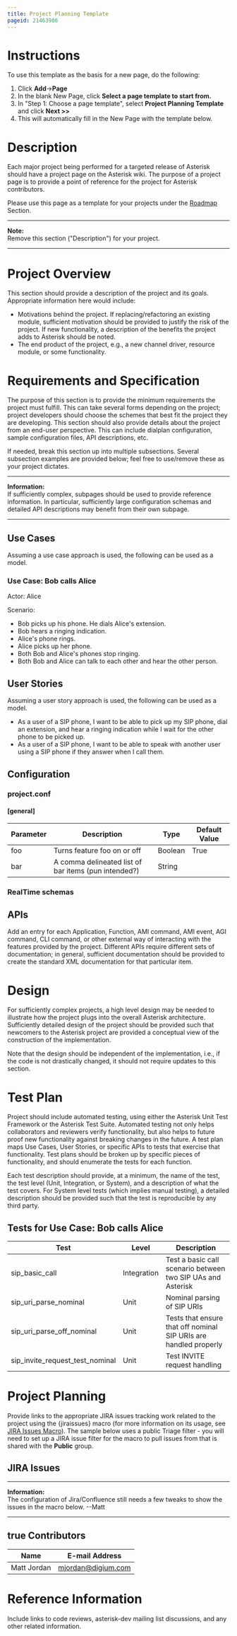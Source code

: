 ```yaml
---
title: Project Planning Template
pageid: 21463986
---
```


Instructions
============


To use this template as the basis for a new page, do the following:


1. Click **Add**->**Page**
2. In the blank New Page, click **Select a page template to start from.**
3. In "Step 1: Choose a page template", select **Project Planning Template** and click **Next >>**
4. This will automatically fill in the New Page with the template below.


Description
===========


Each major project being performed for a targeted release of Asterisk should have a project page on the Asterisk wiki. The purpose of a project page is to provide a point of reference for the project for Asterisk contributors.


Please use this page as a template for your projects under the [Roadmap](/Development/Roadmap./Development/Roadmap/Asterisk-12-Projects/New-SIP-channel-driver/New-SIP-Channel-Driver-Architecture/res_sip-design/Roadmap) Section.




---

**Note:**  
Remove this section ("Description") for your project.

  



---


Project Overview
================


This section should provide a description of the project and its goals. Appropriate information here would include:


* Motivations behind the project. If replacing/refactoring an existing module, sufficient motivation should be provided to justify the risk of the project. If new functionality, a description of the benefits the project adds to Asterisk should be noted.
* The end product of the project, e.g., a new channel driver, resource module, or some functionality.


Requirements and Specification
==============================


The purpose of this section is to provide the minimum requirements the project must fulfill. This can take several forms depending on the project; project developers should choose the schemes that best fit the project they are developing. This section should also provide details about the project from an end-user perspective. This can include dialplan configuration, sample configuration files, API descriptions, etc.


If needed, break this section up into multiple subsections. Several subsection examples are provided below; feel free to use/remove these as your project dictates.




---


**Information:**  
If sufficiently complex, subpages should be used to provide reference information. In particular, sufficiently large configuration schemas and detailed API descriptions may benefit from their own subpage.

  



---


Use Cases
---------


Assuming a use case approach is used, the following can be used as a model.


### Use Case: Bob calls Alice


Actor: Alice  



Scenario:


* Bob picks up his phone. He dials Alice's extension.
* Bob hears a ringing indication.
* Alice's phone rings.
* Alice picks up her phone.
* Both Bob and Alice's phones stop ringing.
* Both Bob and Alice can talk to each other and hear the other person.


User Stories
------------


Assuming a user story approach is used, the following can be used as a model.


* As a user of a SIP phone, I want to be able to pick up my SIP phone, dial an extension, and hear a ringing indication while I wait for the other phone to be picked up.
* As a user of a SIP phone, I want to be able to speak with another user using a SIP phone if they answer when I call them.


Configuration
-------------


### project.conf


#### [general]




|  Parameter  |  Description  |  Type  |  Default Value  |
| --- | --- | --- | --- |
|  foo  |  Turns feature foo on or off  |  Boolean  |  True  |
|  bar  |  A comma delineated list of bar items (pun intended?)  |  String  |   |


### RealTime schemas


APIs
----


Add an entry for each Application, Function, AMI command, AMI event, AGI command, CLI command, or other external way of interacting with the features provided by the project. Different APIs require different sets of documentation; in general, sufficient documentation should be provided to create the standard XML documentation for that particular item.


Design
======


For sufficiently complex projects, a high level design may be needed to illustrate how the project plugs into the overall Asterisk architecture. Sufficiently detailed design of the project should be provided such that newcomers to the Asterisk project are provided a conceptual view of the construction of the implementation.


Note that the design should be independent of the implementation, i.e., if the code is not drastically changed, it should not require updates to this section.


Test Plan
=========


Project should include automated testing, using either the Asterisk Unit Test Framework or the Asterisk Test Suite. Automated testing not only helps collaborators and reviewers verify functionality, but also helps to future proof new functionality against breaking changes in the future. A test plan maps Use Cases, User Stories, or specific APIs to tests that exercise that functionality. Test plans should be broken up by specific pieces of functionality, and should enumerate the tests for each function.


Each test description should provide, at a minimum, the name of the test, the test level (Unit, Integration, or System), and a description of what the test covers. For System level tests (which implies manual testing), a detailed description should be provided such that the test is reproducible by any third party.


Tests for Use Case: Bob calls Alice
-----------------------------------




|  Test  |  Level  |  Description  |
| --- | --- | --- |
|  sip\_basic\_call  |  Integration  |  Test a basic call scenario between two SIP UAs and Asterisk  |
|  sip\_uri\_parse\_nominal  |  Unit  |  Nominal parsing of SIP URIs  |
|  sip\_uri\_parse\_off\_nominal  |  Unit  |  Tests that ensure that off nominal SIP URIs are handled properly  |
|  sip\_invite\_request\_test\_nominal  |  Unit  |  Test INVITE request handling  |


Project Planning
================


Provide links to the appropriate JIRA issues tracking work related to the project using the {jiraissues} macro (for more information on its usage, see [JIRA Issues Macro](https://confluence.atlassian.com/display/DOC/JIRA+Issues+Macro)). The sample below uses a public Triage filter - you will need to set up a JIRA issue filter for the macro to pull issues from that is shared with the **Public** group.


JIRA Issues
-----------




---


**Information:**  
The configuration of Jira/Confluence still needs a few tweaks to show the issues in the macro below. --Matt

  



---


true
Contributors
------------




|  Name  |  E-mail Address  |
| --- | --- |
|  Matt Jordan  |  mjordan@digium.com  |


Reference Information
=====================


Include links to code reviews, asterisk-dev mailing list discussions, and any other related information.

